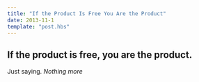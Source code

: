 ```yaml
---
title: "If the Product Is Free You Are the Product"
date: 2013-11-1
template: "post.hbs"
---
```


## If the product is free, you are the product.
Just saying. _Nothing more_